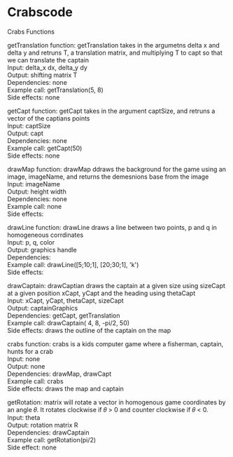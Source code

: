 # Crabscode

Crabs Functions 

getTranslation function: getTranslation takes in the argumetns delta x and delta y and retruns T, a translation matrix, and multiplying T to capt so that we can translate the captain  <br>
    Input: delta_x dx, delta_y dy <br>
    Output: shifting matrix T <br>
    Dependencies: none <br>
    Example call: getTranslation(5, 8) <br>
    Side effects: none <br>

getCapt function: getCapt takes in the argument captSize, and retruns a vector of the captians points <br>
    Input: captSize <br>
    Output: capt <br>
    Dependencies: none <br>
    Example call: getCapt(50) <br>
    Side effects: none <br>

drawMap function: drawMap ddraws the background for the game using an image, imageName, and returns the demesnions base from the image <br>
    Input: imageName <br>
    Output: height width <br>
    Dependencies: none <br>
    Example call: none <br>
    Side effects: <br>

drawLine function: drawLine draws a line between two points, p and q in homogeneous corrdinates <br>
    Input: p, q, color <br>
    Output: graphics handle <br>
    Dependencies: <br>
    Example call: drawLine([5;10;1], [20;30;1], 'k') <br>
    Side effects:  <br>

drawCaptain: drawCaptian draws the captain at a given size using sizeCapt at a given position xCapt, yCapt and the heading using thetaCapt <br>
    Input: xCapt, yCapt, thetaCapt, sizeCapt <br>
    Output: captainGraphics <br>
    Dependencies: getCapt, getTranslation <br>
    Example call: drawCaptain( 4, 8, -pi/2, 50) <br>
    Side effects:  draws the outline of the captain on the map <br>

crabs function: crabs is a kids computer game where a fisherman, captain, hunts for a crab <br>
    Input: none <br>
    Output: none <br>
    Dependencies: drawMap, drawCapt <br>
    Example call: crabs <br>
    Side effects: draws the map and captain <br>

getRotation: matrix will rotate a vector in homogenous game coordinates by an
angle 𝜃. It rotates clockwise if 𝜃 > 0 and counter clockwise if 𝜃 < 0. <br>
    Input: theta <br>
    Output: rotation matrix R <br>
    Dependencies: drawCaptain <br>
    Example call: getRotation(pi/2) <br>
    Side effect: none <br>
